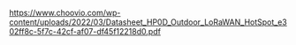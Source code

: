 https://www.choovio.com/wp-content/uploads/2022/03/Datasheet_HP0D_Outdoor_LoRaWAN_HotSpot_e302ff8c-5f7c-42cf-af07-df45f12218d0.pdf
